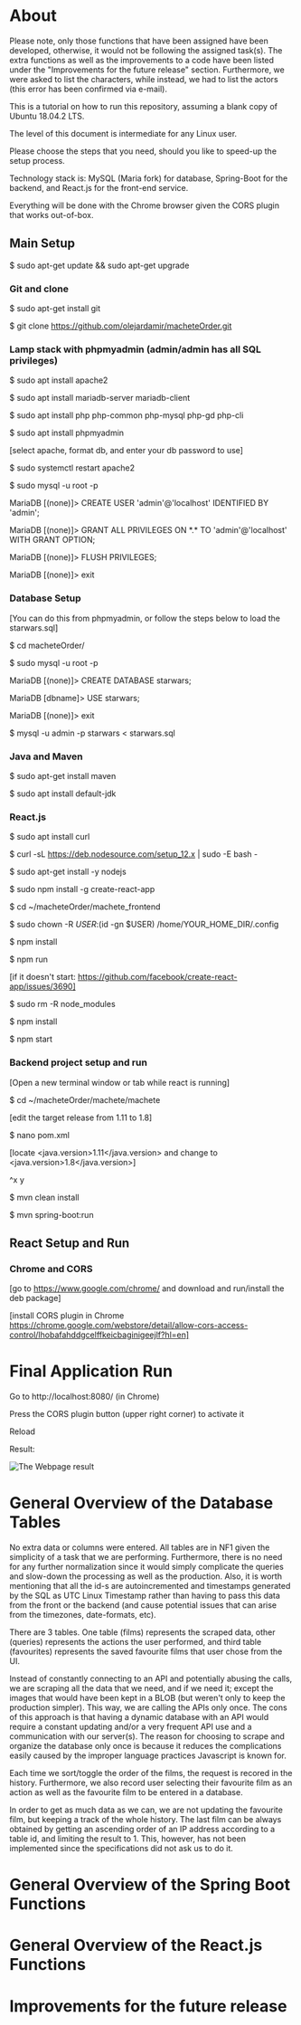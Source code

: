 # About

Please note, only those functions that have been assigned have been developed, otherwise, it would not be following the assigned task(s). The extra functions as well as the improvements to a code have been listed under the "Improvements for the future release" section. Furthermore, we were asked to list the characters, while instead, we had to list the actors (this error has been confirmed via e-mail).

This is a tutorial on how to run this repository, assuming a blank copy of Ubuntu 18.04.2 LTS.

The level of this document is intermediate for any Linux user.

Please choose the steps that you need, should you like to speed-up the setup process.

Technology stack is: MySQL (Maria fork) for database, Spring-Boot for the backend, and React.js for the front-end service.

Everything will be done with the Chrome browser given the CORS plugin that works out-of-box.

## Main Setup

$ sudo apt-get update && sudo apt-get upgrade

### Git and clone

$ sudo apt-get install git

$ git clone https://github.com/olejardamir/macheteOrder.git


### Lamp stack with phpmyadmin (admin/admin has all SQL privileges)


$ sudo apt install apache2

$ sudo apt install mariadb-server mariadb-client

$ sudo apt install php php-common php-mysql php-gd php-cli 

$ sudo apt install phpmyadmin

[select apache, format db, and enter your db password to use]

$ sudo systemctl restart apache2

$ sudo mysql -u root -p


MariaDB [(none)]> CREATE USER 'admin'@'localhost' IDENTIFIED BY 'admin';

MariaDB [(none)]> GRANT ALL PRIVILEGES ON \*.\* TO 'admin'@'localhost' WITH GRANT OPTION;

MariaDB [(none)]> FLUSH PRIVILEGES;

MariaDB [(none)]> exit

### Database Setup

[You can do this from phpmyadmin, or follow the steps below to load the starwars.sql]

$ cd macheteOrder/

$ sudo mysql -u root -p

MariaDB [(none)]> CREATE DATABASE starwars;

MariaDB [dbname]> USE starwars;

MariaDB [(none)]> exit

$ mysql -u admin -p starwars < starwars.sql

### Java and Maven

$ sudo apt-get install maven

$ sudo apt install default-jdk

### React.js
$ sudo apt install curl

$ curl -sL https://deb.nodesource.com/setup_12.x | sudo -E bash -

$ sudo apt-get install -y nodejs

$ sudo npm install -g create-react-app

$ cd ~/macheteOrder/machete_frontend

$ sudo chown -R $USER:$(id -gn $USER) /home/YOUR_HOME_DIR/.config

$ npm install

$ npm run

[if it doesn't start: https://github.com/facebook/create-react-app/issues/3690]

$ sudo rm -R node_modules

$ npm install

$ npm start

### Backend project setup and run
[Open a new terminal window or tab while react is running]

$ cd ~/macheteOrder/machete/machete

[edit the target release from 1.11 to 1.8]

$ nano pom.xml

[locate <java.version>1.11</java.version> and change to <java.version>1.8</java.version>]

^x y

$ mvn clean install

$ mvn spring-boot:run

## React Setup and Run

### Chrome and CORS
[go to https://www.google.com/chrome/ and download and run/install the deb package]

[install CORS plugin in Chrome https://chrome.google.com/webstore/detail/allow-cors-access-control/lhobafahddgcelffkeicbaginigeejlf?hl=en]

# Final Application Run
Go to http://localhost:8080/ (in Chrome)

Press the CORS plugin button (upper right corner) to activate it

Reload

Result:

![The Webpage result](https://raw.githubusercontent.com/olejardamir/macheteOrder/master/screenshot.png)

# General Overview of the Database Tables
No extra data or columns were entered. All tables are in NF1 given the simplicity of a task that we are performing. Furthermore, there is no need for any further normalization since it would simply complicate the queries and slow-down the processing as well as the production. Also, it is worth mentioning that all the id-s are autoincremented and timestamps generated by the SQL as UTC Linux Timestamp rather than having to pass this data from the front or the backend (and cause potential issues that can arise from the timezones, date-formats, etc).

There are 3 tables. One table (films) represents the scraped data, other (queries) represents the actions the user performed, and third table (favourites) represents the saved favourite films that user chose from the UI.

Instead of constantly connecting to an API and potentially abusing the calls, we are scraping all the data that we need, and if we need it; except the images that would have been kept in a BLOB (but weren't only to keep the production simpler). This way, we are calling the APIs only once. The cons of this approach is that having a dynamic database with an API would require a constant updating and/or a very frequent API use and a communication with our server(s). The reason for choosing to scrape and organize the database only once is because it reduces the complications easily caused by the improper language practices Javascript is known for.

Each time we sort/toggle the order of the films, the request is recored in the history. Furthermore, we also record user selecting their favourite film as an action as well as the favourite film to be entered in a database.

In order to get as much data as we can, we are not updating the favourite film, but keeping a track of the whole history. The last film can be always obtained by getting an ascending order of an IP address according to a table id, and limiting the result to 1. This, however, has not been implemented since the specifications did not ask us to do it.


# General Overview of the Spring Boot Functions
# General Overview of the React.js Functions

# Improvements for the future release
